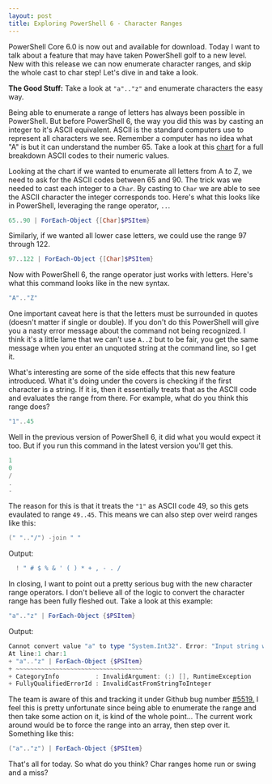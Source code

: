```yaml
---
layout: post
title: Exploring PowerShell 6 - Character Ranges
---
```


PowerShell Core 6.0 is now out and available for download.
Today I want to talk about a feature that may have taken PowerShell golf to a new level.
New with this release we can now enumerate character ranges, and skip the whole cast to char step!
Let's dive in and take a look.

**The Good Stuff:**
Take a look at ```"a".."z"``` and enumerate characters the easy way.

<!-- more -->

Being able to enumerate a range of letters has always been possible in PowerShell.
But before PowerShell 6, the way you did this was by casting an integer to it's ASCII equivalent.
ASCII is the standard computers use to represent all characters we see.
Remember a computer has no idea what "A" is but it can understand the number 65.
Take a look at this [chart](http://www.asciitable.com/) for a full breakdown ASCII codes to their numeric values.

Looking at the chart if we wanted to enumerate all letters from A to Z, we need to ask for the ASCII codes between 65 and 90.
The trick was we needed to cast each integer to a ```Char```.
By casting to ```Char``` we are able to see the ASCII character the integer corresponds too.
Here's what this looks like in PowerShell, leveraging the range operator, ```..```.

```powershell
65..90 | ForEach-Object {[Char]$PSItem}
```

Similarly, if we wanted all lower case letters, we could use the range 97 through 122.

```powershell
97..122 | ForEach-Object {[Char]$PSItem}
```

Now with PowerShell 6, the range operator just works with letters.
Here's what this command looks like in the new syntax.

```powershell
"A".."Z"
```

One important caveat here is that the letters must be surrounded in quotes (doesn't matter if single or double).
If you don't do this PowerShell will give you a nasty error message about the command not being recognized.
I think it's a little lame that we can't use ```A..Z``` but to be fair, you get the same message when you enter an unquoted string at the command line, so I get it.

What's interesting are some of the side effects that this new feature introduced.
What it's doing under the covers is checking if the first character is a string.
If it is, then it essentially treats that as the ASCII code and evaluates the range from there.
For example, what do you think this range does?

```powershell
"1"..45
```

Well in the previous version of PowerShell 6, it did what you would expect it too.
But if you run this command in the latest version you'll get this.

```powershell
1
0
/
.
-
```

The reason for this is that it treats the ```"1"``` as ASCII code 49, so this gets evaulated to range ```49..45```.
This means we can also step over weird ranges like this:

```powershell
(" ".."/") -join " "
```

Output:

```powershell
  ! " # $ % & ' ( ) * + , - . /
```

In closing, I want to point out a pretty serious bug with the new character range operators.
I don't believe all of the logic to convert the character range has been fully fleshed out.
Take a look at this example:


```powershell
"a".."z" | ForEach-Object {$PSItem}
```

Output:

```powershell
Cannot convert value "a" to type "System.Int32". Error: "Input string was not in a correct format."
At line:1 char:1
+ "a".."z" | ForEach-Object {$PSItem}
+ ~~~~~~~~~~~~~~~~~~~~~~~~~~~~~~~~~~~
+ CategoryInfo          : InvalidArgument: (:) [], RuntimeException
+ FullyQualifiedErrorId : InvalidCastFromStringToInteger
```

The team is aware of this and tracking it under Github bug number [#5519.](https://github.com/PowerShell/PowerShell/issues/5519)
I feel this is pretty unfortunate since being able to enumerate the range and then take some action on it, is kind of the whole point...
The current work around would be to force the range into an array, then step over it.
Something like this:

```powershell
("a".."z") | ForEach-Object {$PSItem}
```

That's all for today.
So what do you think?
Char ranges home run or swing and a miss?
